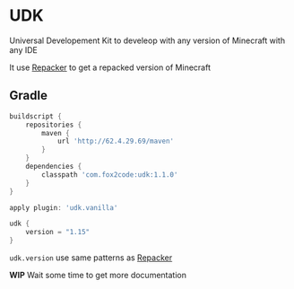 # UDK
Universal Developement Kit to develeop with any version of Minecraft with any IDE

It use [Repacker](https://github.com/Fox2Code/Repacker) to get a repacked version of Minecraft

## Gradle

```Groovy
buildscript {
    repositories {
        maven {
            url 'http://62.4.29.69/maven'
        }
    }
    dependencies {
        classpath 'com.fox2code:udk:1.1.0'
    }
}

apply plugin: 'udk.vanilla'

udk {
    version = "1.15"
}
```

`udk.version` use same patterns as [Repacker](https://github.com/Fox2Code/Repacker)

**WIP** Wait some time to get more documentation

